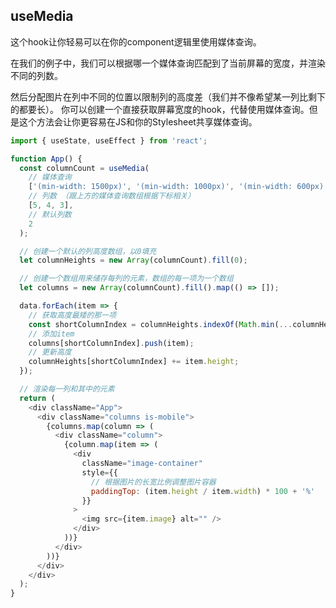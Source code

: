 ## useMedia

这个hook让你轻易可以在你的component逻辑里使用媒体查询。

在我们的例子中，我们可以根据哪一个媒体查询匹配到了当前屏幕的宽度，并渲染不同的列数。

然后分配图片在列中不同的位置以限制列的高度差（我们并不像希望某一列比剩下的都要长）。 你可以创建一个直接获取屏幕宽度的hook，代替使用媒体查询。但是这个方法会让你更容易在JS和你的Stylesheet共享媒体查询。

```javascript
import { useState, useEffect } from 'react';

function App() {
  const columnCount = useMedia(
    // 媒体查询
    ['(min-width: 1500px)', '(min-width: 1000px)', '(min-width: 600px)'],
    // 列数 （跟上方的媒体查询数组根据下标相关）
    [5, 4, 3],
    // 默认列数
    2
  );

  // 创建一个默认的列高度数组，以0填充
  let columnHeights = new Array(columnCount).fill(0);

  // 创建一个数组用来储存每列的元素，数组的每一项为一个数组
  let columns = new Array(columnCount).fill().map(() => []);

  data.forEach(item => {
    // 获取高度最矮的那一项
    const shortColumnIndex = columnHeights.indexOf(Math.min(...columnHeights));
    // 添加item
    columns[shortColumnIndex].push(item);
    // 更新高度
    columnHeights[shortColumnIndex] += item.height;
  });

  // 渲染每一列和其中的元素
  return (
    <div className="App">
      <div className="columns is-mobile">
        {columns.map(column => (
          <div className="column">
            {column.map(item => (
              <div
                className="image-container"
                style={{
                  // 根据图片的长宽比例调整图片容器
                  paddingTop: (item.height / item.width) * 100 + '%'
                }}
              >
                <img src={item.image} alt="" />
              </div>
            ))}
          </div>
        ))}
      </div>
    </div>
  );
}
```